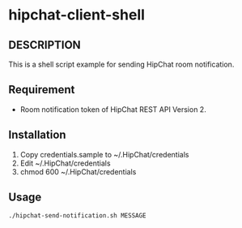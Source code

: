 # hipchat-client-shell

## DESCRIPTION
This is a shell script example for sending HipChat room notification.

## Requirement
* Room notification token of HipChat REST API Version 2.

## Installation
1. Copy credentials.sample to ~/.HipChat/credentials
2. Edit ~/.HipChat/credentials
3. chmod 600 ~/.HipChat/credentials

## Usage
```console
./hipchat-send-notification.sh MESSAGE
```
